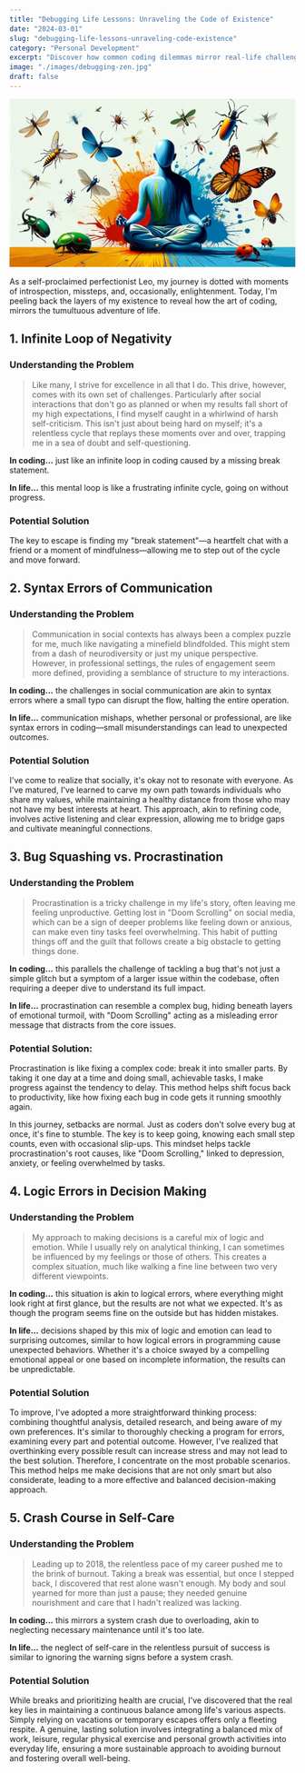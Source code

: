 ```yaml
---
title: "Debugging Life Lessons: Unraveling the Code of Existence"
date: "2024-03-01"
slug: "debugging-life-lessons-unraveling-code-existence"
category: "Personal Development"
excerpt: "Discover how common coding dilemmas mirror real-life challenges and explore practical solutions to navigate the complexities of both worlds..."
image: "./images/debugging-zen.jpg"
draft: false
---
```


![Debugging Zen](./images/debugging-zen.jpg)
<br />

<div class="prose prose-lg max-w-none">

As a self-proclaimed perfectionist Leo, my journey is dotted with moments of introspection, missteps, and, occasionally, enlightenment. Today, I'm peeling back the layers of my existence to reveal how the art of coding, mirrors the tumultuous adventure of life.

## 1. Infinite Loop of Negativity

### Understanding the Problem
> Like many, I strive for excellence in all that I do. This drive, however, comes with its own set of challenges. Particularly after social interactions that don't go as planned or when my results fall short of my high expectations, I find myself caught in a whirlwind of harsh self-criticism. This isn't just about being hard on myself; it's a relentless cycle that replays these moments over and over, trapping me in a sea of doubt and self-questioning.

**In coding...** just like an infinite loop in coding caused by a missing break statement.

**In life...** this mental loop is like a frustrating infinite cycle, going on without progress.

### Potential Solution

The key to escape is finding my "break statement"—a heartfelt chat with a friend or a moment of mindfulness—allowing me to step out of the cycle and move forward.

## 2. Syntax Errors of Communication

### Understanding the Problem
> Communication in social contexts has always been a complex puzzle for me, much like navigating a minefield blindfolded. This might stem from a dash of neurodiversity or just my unique perspective. However, in professional settings, the rules of engagement seem more defined, providing a semblance of structure to my interactions.

**In coding...** the challenges in social communication are akin to syntax errors where a small typo can disrupt the flow, halting the entire operation.

**In life...** communication mishaps, whether personal or professional, are like syntax errors in coding—small misunderstandings can lead to unexpected outcomes.

### Potential Solution

I've come to realize that socially, it's okay not to resonate with everyone. As I've matured, I've learned to carve my own path towards individuals who share my values, while maintaining a healthy distance from those who may not have my best interests at heart. This approach, akin to refining code, involves active listening and clear expression, allowing me to bridge gaps and cultivate meaningful connections.

## 3. Bug Squashing vs. Procrastination

### Understanding the Problem
> Procrastination is a tricky challenge in my life's story, often leaving me feeling unproductive. Getting lost in "Doom Scrolling" on social media, which can be a sign of deeper problems like feeling down or anxious, can make even tiny tasks feel overwhelming. This habit of putting things off and the guilt that follows create a big obstacle to getting things done.

**In coding...** this parallels the challenge of tackling a bug that's not just a simple glitch but a symptom of a larger issue within the codebase, often requiring a deeper dive to understand its full impact.

**In life...** procrastination can resemble a complex bug, hiding beneath layers of emotional turmoil, with "Doom Scrolling" acting as a misleading error message that distracts from the core issues.

### Potential Solution:

Procrastination is like fixing a complex code: break it into smaller parts. By taking it one day at a time and doing small, achievable tasks, I make progress against the tendency to delay. This method helps shift focus back to productivity, like how fixing each bug in code gets it running smoothly again.

In this journey, setbacks are normal. Just as coders don't solve every bug at once, it's fine to stumble. The key is to keep going, knowing each small step counts, even with occasional slip-ups. This mindset helps tackle procrastination's root causes, like "Doom Scrolling," linked to depression, anxiety, or feeling overwhelmed by tasks.

## 4. Logic Errors in Decision Making

### Understanding the Problem
> My approach to making decisions is a careful mix of logic and emotion. While I usually rely on analytical thinking, I can sometimes be influenced by my feelings or those of others. This creates a complex situation, much like walking a fine line between two very different viewpoints.

**In coding...** this situation is akin to logical errors, where everything might look right at first glance, but the results are not what we expected. It's as though the program seems fine on the outside but has hidden mistakes.

**In life...** decisions shaped by this mix of logic and emotion can lead to surprising outcomes, similar to how logical errors in programming cause unexpected behaviors. Whether it's a choice swayed by a compelling emotional appeal or one based on incomplete information, the results can be unpredictable.

### Potential Solution

To improve, I've adopted a more straightforward thinking process: combining thoughtful analysis, detailed research, and being aware of my own preferences. It's similar to thoroughly checking a program for errors, examining every part and potential outcome. However, I've realized that overthinking every possible result can increase stress and may not lead to the best solution. Therefore, I concentrate on the most probable scenarios. This method helps me make decisions that are not only smart but also considerate, leading to a more effective and balanced decision-making approach.

## 5. Crash Course in Self-Care

### Understanding the Problem
> Leading up to 2018, the relentless pace of my career pushed me to the brink of burnout. Taking a break was essential, but once I stepped back, I discovered that rest alone wasn't enough. My body and soul yearned for more than just a pause; they needed genuine nourishment and care that I hadn't realized was lacking.

**In coding...** this mirrors a system crash due to overloading, akin to neglecting necessary maintenance until it's too late.

**In life...** the neglect of self-care in the relentless pursuit of success is similar to ignoring the warning signs before a system crash.

### Potential Solution

While breaks and prioritizing health are crucial, I've discovered that the real key lies in maintaining a continuous balance among life's various aspects. Simply relying on vacations or temporary escapes offers only a fleeting respite. A genuine, lasting solution involves integrating a balanced mix of work, leisure, regular physical exercise and personal growth activities into everyday life, ensuring a more sustainable approach to avoiding burnout and fostering overall well-being.

</div>